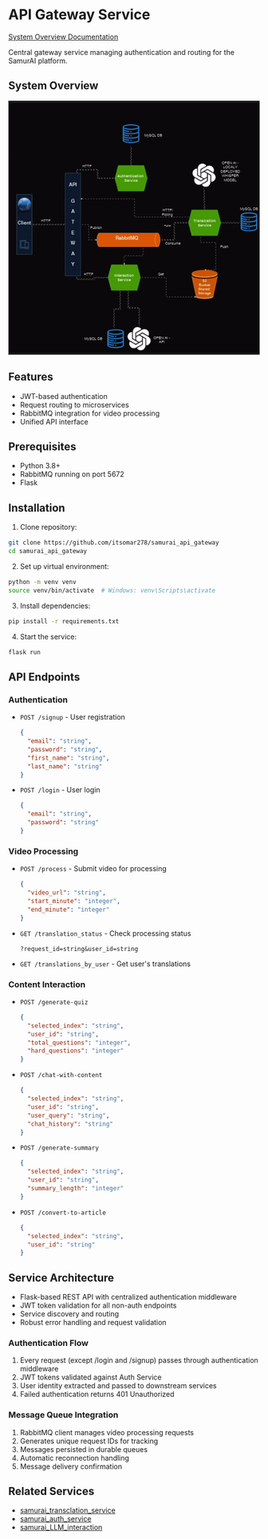 # API Gateway Service

[System Overview Documentation](https://daffodil-throne-f06.notion.site/SamurAI-System-Overview-14c82c979e8480348029ec1cc43e9249?pvs=4)

Central gateway service managing authentication and routing for the SamurAI platform.

## System Overview
![System Architecture](https://github.com/itsomar278/samurai_video_service/blob/main/ezgif-4-77c29e34de%20(1).gif)

## Features
- JWT-based authentication
- Request routing to microservices
- RabbitMQ integration for video processing
- Unified API interface

## Prerequisites
- Python 3.8+
- RabbitMQ running on port 5672
- Flask

## Installation

1. Clone repository:
```bash
git clone https://github.com/itsomar278/samurai_api_gateway
cd samurai_api_gateway
```

2. Set up virtual environment:
```bash
python -m venv venv
source venv/bin/activate  # Windows: venv\Scripts\activate
```

3. Install dependencies:
```bash
pip install -r requirements.txt
```

4. Start the service:
```bash
flask run
```

## API Endpoints

### Authentication
- `POST /signup` - User registration
  ```json
  {
    "email": "string",
    "password": "string",
    "first_name": "string",
    "last_name": "string"
  }
  ```

- `POST /login` - User login
  ```json
  {
    "email": "string",
    "password": "string"
  }
  ```

### Video Processing
- `POST /process` - Submit video for processing
  ```json
  {
    "video_url": "string",
    "start_minute": "integer",
    "end_minute": "integer"
  }
  ```

- `GET /translation_status` - Check processing status
  ```
  ?request_id=string&user_id=string
  ```

- `GET /translations_by_user` - Get user's translations

### Content Interaction
- `POST /generate-quiz`
  ```json
  {
    "selected_index": "string",
    "user_id": "string",
    "total_questions": "integer",
    "hard_questions": "integer"
  }
  ```

- `POST /chat-with-content`
  ```json
  {
    "selected_index": "string",
    "user_id": "string",
    "user_query": "string",
    "chat_history": "string"
  }
  ```

- `POST /generate-summary`
  ```json
  {
    "selected_index": "string",
    "user_id": "string",
    "summary_length": "integer"
  }
  ```

- `POST /convert-to-article`
  ```json
  {
    "selected_index": "string",
    "user_id": "string"
  }
  ```

## Service Architecture
- Flask-based REST API with centralized authentication middleware
- JWT token validation for all non-auth endpoints
- Service discovery and routing
- Robust error handling and request validation

### Authentication Flow
1. Every request (except /login and /signup) passes through authentication middleware
2. JWT tokens validated against Auth Service
3. User identity extracted and passed to downstream services
4. Failed authentication returns 401 Unauthorized

### Message Queue Integration
1. RabbitMQ client manages video processing requests
2. Generates unique request IDs for tracking
3. Messages persisted in durable queues
4. Automatic reconnection handling
5. Message delivery confirmation

## Related Services
- [samurai_transclation_service](https://github.com/itsomar278/samurai_video_service)
- [samurai_auth_service](https://github.com/itsomar278/samurai_auth_service)
- [samurai_LLM_interaction](https://github.com/itsomar278/samurai_LLM_interaction)

